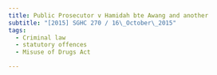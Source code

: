 ```yaml
---
title: Public Prosecutor v Hamidah bte Awang and another 
subtitle: "[2015] SGHC 270 / 16\_October\_2015"
tags:
  - Criminal law
  - statutory offences
  - Misuse of Drugs Act

---
```


